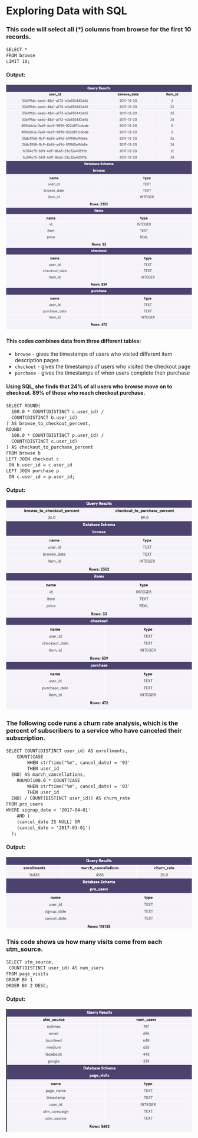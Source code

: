 # Exploring Data with SQL

### This code will select all (*) columns from browse for the first 10 records.

    SELECT *
    FROM browse
    LIMIT 10;

#### Output:
![](images/select_cols.png)

#### This codes combines data from three different tables:

 - ```browse``` - gives the timestamps of users who visited different item description pages
 - ```checkout``` - gives the timestamps of users who visited the checkout page
 - ```purchase``` - gives the timestamps of when users complete their purchase

#### Using SQL, she finds that 24% of all users who browse move on to checkout. 89% of those who reach checkout purchase.

    SELECT ROUND(
      100.0 * COUNT(DISTINCT c.user_id) /
      COUNT(DISTINCT b.user_id)
    ) AS browse_to_checkout_percent,
    ROUND(
      100.0 * COUNT(DISTINCT p.user_id) /
      COUNT(DISTINCT c.user_id)
    ) AS checkout_to_purchase_percent
    FROM browse b
    LEFT JOIN checkout c
     ON b.user_id = c.user_id
    LEFT JOIN purchase p
     ON c.user_id = p.user_id;

#### Output:
![](images/user_funnel.png)

### The following code runs a churn rate analysis, which is the percent of subscribers to a service who have canceled their subscription.

    SELECT COUNT(DISTINCT user_id) AS enrollments,
    	COUNT(CASE
           	WHEN strftime("%m", cancel_date) = '03'
            THEN user_id
      END) AS march_cancellations,
     	ROUND(100.0 * COUNT(CASE
           	WHEN strftime("%m", cancel_date) = '03'
            THEN user_id
      END) / COUNT(DISTINCT user_id)) AS churn_rate
    FROM pro_users
    WHERE signup_date < '2017-04-01'
    	AND (
        (cancel_date IS NULL) OR
        (cancel_date > '2017-03-01')
      );

#### Output:
![](images/churn_rate.png)

### This code shows us how many visits come from each utm_source.

    SELECT utm_source,
     COUNT(DISTINCT user_id) AS num_users
    FROM page_visits
    GROUP BY 1
    ORDER BY 2 DESC;

#### Output:
![](images/utm_source.png)
